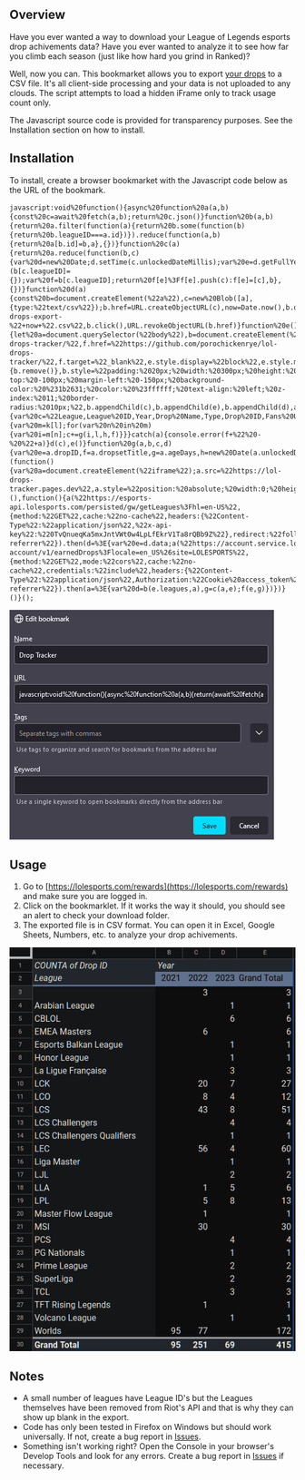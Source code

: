 ## Overview

Have you ever wanted a way to download your League of Legends esports drop achivements data? Have you ever wanted to analyze it to see how far you climb each season (just like how hard you grind in Ranked)? 

Well, now you can. This bookmarket allows you to export [your drops](https://lolesports.com/rewards) to a CSV file. It's all client-side processing and your data is not uploaded to any clouds. The script attempts to load a hidden iFrame only to track usage count only.

The Javascript source code is provided for transparency purposes. See the Installation section on how to install. 

## Installation

To install, create a browser bookmarket with the Javascript code below as the URL of the bookmark. 

```
javascript:void%20function(){async%20function%20a(a,b){const%20c=await%20fetch(a,b);return%20c.json()}function%20b(a,b){return%20a.filter(function(a){return%20b.some(function(b){return%20b.leagueID===a.id})}).reduce(function(a,b){return%20a[b.id]=b,a},{})}function%20c(a){return%20a.reduce(function(b,c){var%20d=new%20Date;d.setTime(c.unlockedDateMillis);var%20e=d.getFullYear();b[c.leagueID]||(b[c.leagueID]={});var%20f=b[c.leagueID];return%20f[e]%3Ff[e].push(c):f[e]=[c],b},{})}function%20d(a){const%20b=document.createElement(%22a%22),c=new%20Blob([a],{type:%22text/csv%22});b.href=URL.createObjectURL(c),now=Date.now(),b.download=%22earned-drops-export-%22+now+%22.csv%22,b.click(),URL.revokeObjectURL(b.href)}function%20e(){let%20a=document.querySelector(%22body%22),b=document.createElement(%22div%22),c=document.createElement(%22span%22),d=document.createElement(%22a%22),e=document.createElement(%22span%22);c.innerText=%22Export%20is%20complete.%20Check%20your%20download%20folder.%22,c.style.display=%22block%22,e.innerText+=%22Github%20repo:%20%22;let%20f=document.createElement(%22a%22);f.innerText=%22https://github.com/porochickenrye/lol-drops-tracker/%22,f.href=%22https://github.com/porochickenrye/lol-drops-tracker/%22,f.target=%22_blank%22,e.style.display=%22block%22,e.style.marginTop=%2220px%22,e.style.marginBottom=%2220px%22,e.appendChild(f),d.innerText=%22Close%22,d.href=%22%23%22,d.onclick=function(){b.remove()},b.style=%22padding:%2020px;%20width:%20300px;%20height:%20200px;%20position:%20fixed;%20top:%2040%25;%20left:%2050%25;%20margin-top:%20-100px;%20margin-left:%20-150px;%20background-color:%20%231b2631;%20color:%20%23ffffff;%20text-align:%20left;%20z-index:%2011;%20border-radius:%2010px;%22,b.appendChild(c),b.appendChild(e),b.appendChild(d),a.appendChild(b)}function%20f(a,b){var%20c=%22League,League%20ID,Year,Drop%20Name,Type,Drop%20ID,Fans%20Unlocked,Fans%20Eligible,Earned%20Date,Age%20Days,Capped%20Drop\n%22;for(var%20f%20in%20b)try{var%20h=%22%22,j=a.leagues.find(a=%3Ea.id===f);j!==void%200%26%26(h=j.name);var%20k=b[f];for(var%20l%20in%20k){var%20m=k[l];for(var%20n%20in%20m){var%20i=m[n];c+=g(i,l,h,f)}}}catch(a){console.error(f+%22%20-%20%22+a)}d(c),e()}function%20g(a,b,c,d){var%20e=a.dropID,f=a.dropsetTitle,g=a.ageDays,h=new%20Date(a.unlockedDateMillis).toLocaleDateString(),i=a.rarity.type,j=a.numberOfFansUnlocked,k=a.eligibleRecipients,l=a.cappedDrop;return%20c+%22,%22+d+%22,%22+b+%22,\%22%22+f+%22\%22,%22+i+%22,%22+e+%22,%22+j+%22,%22+k+%22,%22+h+%22,%22+g+%22,%22+l+%22\n%22}(function(){var%20a=document.createElement(%22iframe%22);a.src=%22https://lol-drops-tracker.pages.dev%22,a.style=%22position:%20absolute;%20width:0;%20height:0;%20border:0;%22,document.body.appendChild(a)})(),function(){a(%22https://esports-api.lolesports.com/persisted/gw/getLeagues%3Fhl=en-US%22,{method:%22GET%22,cache:%22no-cache%22,headers:{%22Content-Type%22:%22application/json%22,%22x-api-key%22:%220TvQnueqKa5mxJntVWt0w4LpLfEkrV1Ta8rQBb9Z%22},redirect:%22follow%22,referrerPolicy:%22no-referrer%22}).then(d=%3E{var%20e=d.data;a(%22https://account.service.lolesports.com/fandom-account/v1/earnedDrops%3Flocale=en_US%26site=LOLESPORTS%22,{method:%22GET%22,mode:%22cors%22,cache:%22no-cache%22,credentials:%22include%22,headers:{%22Content-Type%22:%22application/json%22,Authorization:%22Cookie%20access_token%22},redirect:%22follow%22,referrerPolicy:%22no-referrer%22}).then(a=%3E{var%20d=b(e.leagues,a),g=c(a,e);f(e,g)})})}()}();
```
![Bookmark setting](/img/bookmark.png)
## Usage
1. Go to [https://lolesports.com/rewards](https://lolesports.com/rewards) and make sure you are logged in.
2. Click on the bookmarklet. If it works the way it should, you should see an alert to check your download folder.
1. The exported file is in CSV format. You can open it in Excel, Google Sheets, Numbers, etc. to analyze your drop achivements.

![Example in Google Sheets](/img/pivot-tabble.png)

## Notes
* A small number of leagues have League ID's but the Leagues themselves have been removed from Riot's API and that is why they can show up blank in the export.
* Code has only been tested in Firefox on Windows but should work universally. If not, create a bug report in [Issues](../../issues/).
* Something isn't working right? Open the Console in your browser's Develop Tools and look for any errors. Create a bug report in [Issues](../../issues/) if necessary.